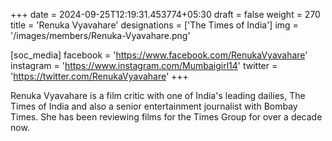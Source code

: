 +++
date = 2024-09-25T12:19:31.453774+05:30
draft = false
weight = 270
title = 'Renuka Vyavahare'
designations = ['The Times of India']
img = '/images/members/Renuka-Vyavahare.png'

[soc_media]
facebook = 'https://www.facebook.com/RenukaVyavahare'
instagram = 'https://www.instagram.com/Mumbaigirl14'
twitter = 'https://twitter.com/RenukaVyavahare'
+++

Renuka Vyavahare is a film critic with one of India's leading dailies, The Times of India and also a senior entertainment journalist with Bombay Times. She has been reviewing films for the Times Group for over a decade now.
